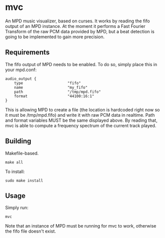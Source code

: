 # mvc

An MPD music visualizer, based on curses. It works by reading the fifo output of an MPD instance. 
At the moment it performs a Fast Fourier Transform of the raw PCM data provided by MPD, but a beat detection is going to be implemented to gain more precision.

## Requirements

The fifo output of MPD needs to be enabled. To do so, simply place this in your mpd.conf:

```
audio_output {
    type                    "fifo"
	name                    "my_fifo"
	path                    "/tmp/mpd.fifo"
	format                  "44100:16:1"
}
```
This is allowing MPD to create a file (the location is hardcoded right now so it must be /tmp/mpd.fifo) and write it with raw PCM data in realtime.
Path and format variables MUST be the same displayed above.
By reading that, mvc is able to compute a frequency spectrum of the current track played.

## Building

Makefile-based.  
```
make all
```

To install:
```
sudo make install
```

## Usage

Simply run:

```
mvc
```

Note that an instance of MPD must be running for mvc to work, otherwise the fifo file doesn't exist.

